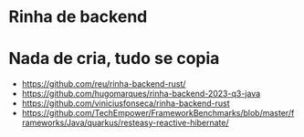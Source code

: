 # Rinha de backend

# Nada de cria, tudo se copia

- https://github.com/reu/rinha-backend-rust/
- https://github.com/hugomarques/rinha-backend-2023-q3-java
- https://github.com/viniciusfonseca/rinha-backend-rust
- https://github.com/TechEmpower/FrameworkBenchmarks/blob/master/frameworks/Java/quarkus/resteasy-reactive-hibernate/